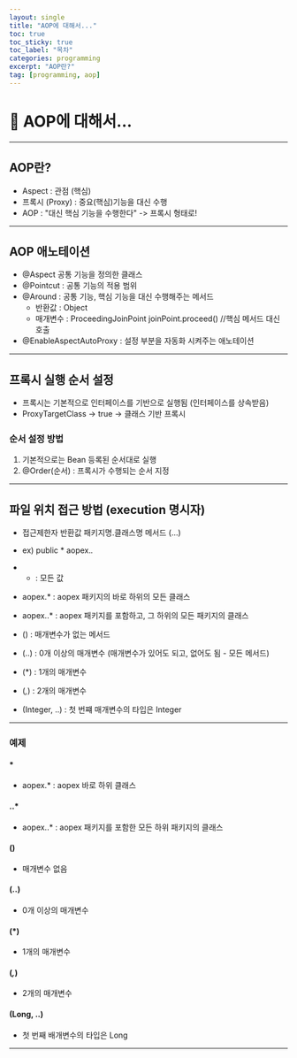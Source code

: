 ```yaml
---
layout: single
title: "AOP에 대해서..."
toc: true
toc_sticky: true
toc_label: "목차"
categories: programming
excerpt: "AOP란?"
tag: [programming, aop]
---
```

# 📘 AOP에 대해서...
---
## AOP란?
- Aspect : 관점 (핵심)
- 프록시 (Proxy) : 중요(핵심)기능을 대신 수행
- AOP : "대신 핵심 기능을 수행한다" -> 프록시 형태로!

---
## AOP 애노테이션
- @Aspect 공통 기능을 정의한 클래스
- @Pointcut : 공통 기능의 적용 범위
- @Around : 공통 기능, 핵심 기능을 대신 수행해주는 메서드
	- 반환값 : Object
	- 매개변수 : ProceedingJoinPoint joinPoint.proceed() //핵심 메서드 대신 호출
- @EnableAspectAutoProxy : 설정 부분을 자동화 시켜주는 애노테이션

--- 

## 프록시 실행 순서 설정
- 프록시는 기본적으로 인터페이스를 기반으로 실행됨 (인터페이스를 상속받음)
- ProxyTargetClass -> true -> 클래스 기반 프록시
### 순서 설정 방법
1. 기본적으로는 Bean 등록된 순서대로 실행
2. @Order(순서) : 프록시가 수행되는 순서 지정

---
## 파일 위치 접근 방법 (execution 명시자)
- 접근제한자 반환값 패키지명.클래스명 메서드 (...)
- ex) public * aopex.*.*

- * : 모든 값
- aopex.* : aopex 패키지의 바로 하위의 모든 클래스
- aopex..* : aopex 패키지를 포함하고, 그 하위의 모든 패키지의 클래스

- () : 매개변수가 없는 메서드
- (..) : 0개 이상의 매개변수 (매개변수가 있어도 되고, 없어도 됨 - 모든 메서드)
- (*) : 1개의 매개변수
- (*,*) : 2개의 매개변수
- (Integer, ..) : 첫 번쨰 매개변수의 타입은 Integer
---
### 예제
#### * 
- aopex.* : aopex 바로 하위 클래스
#### ..*
- aopex..* : aopex 패키지를 포함한 모든 하위 패키지의 클래스
#### ()
- 매개변수 없음
#### (..)
- 0개 이상의 매개변수
#### (*)
- 1개의 매개변수
#### (*,*)
- 2개의 매개변수
#### (Long, ..)
- 첫 번째 배개변수의 타입은 Long

---
